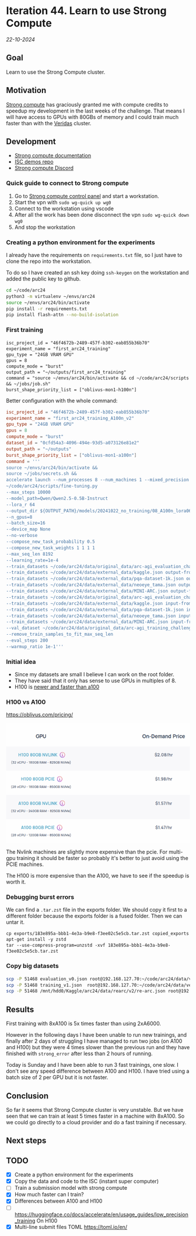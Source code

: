 # Iteration 44. Learn to use Strong Compute

_22-10-2024_

## Goal

Learn to use the Strong Compute cluster.

## Motivation

[Strong compute](https://strongcompute.com/) has graciously granted me with compute credits to speedup my development in the
last weeks of the challenge. That means I will have access to GPUs with 80GBs of memory and I could
train much faster than with the [Veridas](https://veridas.com/en/) cluster.

## Development

- [Strong compute documentation](https://strong-compute.gitbook.io/developer-docs)
- [ISC demos repo](https://github.com/StrongResearch/isc-demos)
- [Strong compute Discord](https://discord.com/channels/1093337804051849296/1283175776165822556)

### Quick guide to connect to Strong compute

1. Go to [Strong compute control panel](https://cp.strongcompute.ai/user/credentials) and start a workstation.
1. Start the vpn with `sudo wg-quick up wg0`
1. Connect to the workstation using vscode
1. After all the work has been done disconnect the vpn `sudo wg-quick down wg0`
1. And stop the workstation

### Creating a python environment for the experiments

I already have the requirements on `requirements.txt` file, so I just have to clone the repo into
the workstation.

To do so I have created an ssh key doing `ssh-keygen` on the workstation and added the public key to github.

```bash
cd ~/code/arc24
python3 -m virtualenv ~/envs/arc24
source ~/envs/arc24/bin/activate
pip install -r requirements.txt
pip install flash-attn --no-build-isolation
```

### First training

```job.isc
isc_project_id = "46f4672b-2489-457f-b302-eab855b36b70"
experiment_name = "first_arc24_training"
gpu_type = "24GB VRAM GPU"
gpus = 8
compute_mode = "burst"
output_path = "~/outputs/first_arc24_training"
command = "source ~/envs/arc24/bin/activate && cd ~/code/arc24/scripts && ~/jobs/job.sh"
burst_shape_priority_list = ["oblivus-mon1-h100n"]
```

Better configuration with the whole command:

```toml
isc_project_id = "46f4672b-2489-457f-b302-eab855b36b70"
experiment_name = "first_arc24_training_A100n_v2"
gpu_type = "24GB VRAM GPU"
gpus = 8
compute_mode = "burst"
dataset_id = "0cfd54a3-4096-494e-93d5-a073126e81e2"
output_path = "~/outputs"
burst_shape_priority_list = ["oblivus-mon1-a100n"]
command = '''
source ~/envs/arc24/bin/activate && 
source ~/jobs/secrets.sh && 
accelerate launch --num_processes 8 --num_machines 1 --mixed_precision bf16 --multi_gpu 
~/code/arc24/scripts/fine-tuning.py 
--max_steps 10000 
--model_path=Qwen/Qwen2.5-0.5B-Instruct 
--lora_r 64 
--output_dir ${OUTPUT_PATH}/models/20241022_no_training/08_A100n_lora064-Qwen2.5-0.5B-Instruct_lr1e-4_bs16_10000steps_2gpus_8192msl
--n_gpus=8 
--batch_size=16 
--device_map None 
--no-verbose 
--compose_new_task_probability 0.5 
--compose_new_task_weights 1 1 1 1 
--max_seq_len 8192 
--learning_rate=1e-4 
--train_datasets ~/code/arc24/data/original_data/arc-agi_evaluation_challenges.json output-from-examples-v1 
--train_datasets ~/code/arc24/data/external_data/kaggle.json output-from-examples-v1  
--train_datasets ~/code/arc24/data/external_data/pqa-dataset-1k.json output-from-examples-v1  
--train_datasets ~/code/arc24/data/external_data/neoeye_tama.json output-from-examples-v1  
--train_datasets ~/code/arc24/data/external_data/MINI-ARC.json output-from-examples-v1  
--train_datasets ~/code/arc24/data/original_data/arc-agi_evaluation_challenges.json input-from-inputs-v0 
--train_datasets ~/code/arc24/data/external_data/kaggle.json input-from-inputs-v0  
--train_datasets ~/code/arc24/data/external_data/pqa-dataset-1k.json input-from-inputs-v0  
--train_datasets ~/code/arc24/data/external_data/neoeye_tama.json input-from-inputs-v0  
--train_datasets ~/code/arc24/data/external_data/MINI-ARC.json input-from-inputs-v0  
--val_dataset ~/code/arc24/data/original_data/arc-agi_training_challenges.json output-from-examples-v1 
--remove_train_samples_to_fit_max_seq_len 
--eval_steps 200
--warmup_ratio 1e-1'''
```

### Initial idea

- Since my datasets are small I believe I can work on the root folder.
- They have said that it only has sense to use GPUs in multiples of 8.
- H100 is [newer and faster than a100](https://gcore.com/blog/nvidia-h100-a100/)

### H100 vs A100

https://oblivus.com/pricing/

![pricing differences](res/2024-10-23-11-38-07.png)

The Nvlink machines are slightly more expensive than the pcie. For multi-gpu training it should be
faster so probably it's better to just avoid using the PCIE machines.

The H100 is more expensive than the A100, we have to see if the speedup is worth it.

### Debugging burst errors

We can find a `.tar.zst` file in the exports folder. We should copy it first to a different folder
because the exports folder is a fused folder. Then we can untar it.

```
cp exports/183e895a-bbb1-4e3a-b9e8-f3ee02c5e5cb.tar.zst copied_exports
apt-get install -y zstd
tar --use-compress-program=unzstd -xvf 183e895a-bbb1-4e3a-b9e8-f3ee02c5e5cb.tar.zst
```

### Copy big datasets

```bash
scp -P 51468 evaluation_v0.json root@192.168.127.70:~/code/arc24/data/verifier
scp -P 51468 training_v1.json  root@192.168.127.70:~/code/arc24/data/verifier
scp -P 51468 /mnt/hdd0/Kaggle/arc24/data/rearc/v2/re-arc.json root@192.168.127.70:~/code/arc24/data/external_data
```

## Results

First training with 8xA100 is 5x times faster than using 2xA6000.

However in the following days I have been unable to run new trainings, and finally after 2 days
of struggling I have managed to run two jobs (on A100 and H100) but they were 4 times slower than the
previous run and they have finished with `strong_error` after less than 2 hours of running.

Today is Sunday and I have been able to run 3 fast trainings, one slow. I don't see any speed difference
between A100 and H100. I have tried using a batch size of 2 per GPU but it is not faster.

## Conclusion

So far it seems that Strong Compute cluster is very unstable. But we have seen that we can train at
least 5 times faster in a machine with 8xA100. So we could go directly to a cloud provider and do a fast
training if necessary.

## Next steps

## TODO

- [x] Create a python environment for the experiments
- [x] Copy the data and code to the ISC (instant super computer)
- [ ] Train a submission model with strong compute
- [x] How much faster can I train?
- [x] Differences between A100 and H100
- [ ] https://huggingface.co/docs/accelerate/en/usage_guides/low_precision_training On H100
- [x] Multi-line submit files TOML https://toml.io/en/